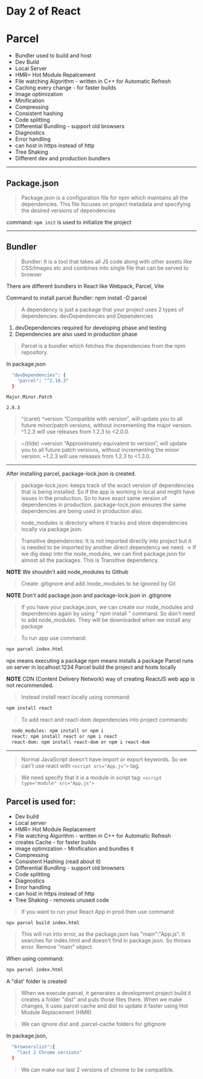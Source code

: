 # Day 2 of React

# Parcel

- Bundler used to build and host
- Dev Build
- Local Server
- HMR= Hot Module Repalcement
- File watching Algorithm - written in C++ for Automatic Refresh
- Caching every change - for faster builds
- Image optimization
- Minification
- Compressing
- Consistent hashing
- Code splitting
- Differential Bundling - support old browsers
- Diagnostics
- Error handling
- can host in https instead of http
- Tree Shaking
- Different dev and production bundlers

---

## Package.json

> Package.json is a configuration file for npm which maintains all the dependencies. This file focuses on project metadata and specifying the desired versions of dependencies

command: `npm init` is used to initialize the project

---

## Bundler

> Bundler: It is a tool that takes all JS code along with other assets like CSS/Images etc and combines into single file that can be served to browser

There are different bundlers in React like Webpack, Parcel, Vite

Command to install parcel Bundler: npm install -D parcel

> A dependency is just a package that your project uses 2 types of dependencies: devDependencies and Dependencies

1. devDependencies required for developing phase and testing
2. Dependencies are also used in production phase

> Parcel is a bundler which fetches the dependencies from the npm repository.

In package.json

```sh
  "devDependencies": {
    "parcel": "^2.10.3"
  }
```

`Major.Minor.Patch`

`2.8.3`

> ^(caret) ^version “Compatible with version”, will update you to all future minor/patch versions, without incrementing the major version. ^1.2.3 will use releases from 1.2.3 to <2.0.0.

> ~(tilde) ~version “Approximately equivalent to version”, will update you to all future patch versions, without incrementing the minor version. ~1.2.3 will use releases from 1.2.3 to <1.3.0.

---

After installing parcel, package-lock.json is created.

> package-lock.json: keeps track of the exact version of dependencies that is being installed.
> So if the app is working in local and might have issues in the production.
> So to have exact same version of dependencies in production.
> package-lock.json ensures the same dependencies are being used in production also.

> node_modules is directory where it tracks and store dependencies locally via package.json.

> Transitive dependencies: It is not imported directly into project but it is needed to be imported by another direct dependency we need.
> -> If we dig deep into the node_modules, we can find package.json for almost all the packages. This is Transitive dependency.

**NOTE**
We shouldn't add node_modules to Github

> Create .gitignore and add /node_modules to be ignored by Git

**NOTE**
Don't add package.json and package-lock.json in .gitignore

> If you have your package.json, we can create our node_modules and dependencies again by using " npm install " command.
> So don't need to add node_modules. They will be downloaded when we install any package

> To run app use command:

```sh
npx parcel index.html
```

npx means executing a package
npm means installs a package
Parcel runs on server in localhost:1234
Parcel build the project and hosts locally

**NOTE**
CDN (Content Delivery Network) way of creating ReactJS web app is not recommended.

> Instead install react locally using command:

```sh
npm install react
```

> To add react and react-dom dependencies into project
> commands:

```sh
  node_modules: npm install or npm i
  react: npm install react or npm i react
  react-dom: npm install react-dom or npm i react-dom
```

---

> Normal JavaScript doesn't have import or export keywords. So we can't use react with `<script src="App.js">` tag.

> We need specify that it is a module in script tag: `<script type="module" src="App.js">`

## Parcel is used for:

- Dev build
- Local server
- HMR= Hot Module Replacement
- File watching Algorithm - written in C++ for Automatic Refresh
- creates Cache - for faster builds
- image optimization - Minification and bundles it
- Compressing
- Consistent Hashing (read about it)
- Differential Bundling - support old browsers
- Code splitting
- Diagnostics
- Error handling
- can host in https instead of http
- Tree Shaking - removes unused code

> If you want to run your React App in prod then
> use command:

```sh
npx parcel build index.html
```

> This will run into error, as the package.json has "main":"App.js".
> It searches for index.html and doesn't find in package.json.
> So throws error. Remove "main" object.

When using command:

```sh
npx parcel index.html
```

A "dist' folder is created

> When we execute parcel, it generates a development project build it creates a folder "dist" and puts those files there.
> When we make changes, it uses parcel cache and dist to update it faster using Hot Module Replacement (HMR)

> We can ignore dist and .parcel-cache folders for gitignore

In package.json,

```sh
  "browserslist":{
    "last 2 Chrome versions"
  }
```

> We can make our last 2 versions of chrome to be compatible.
